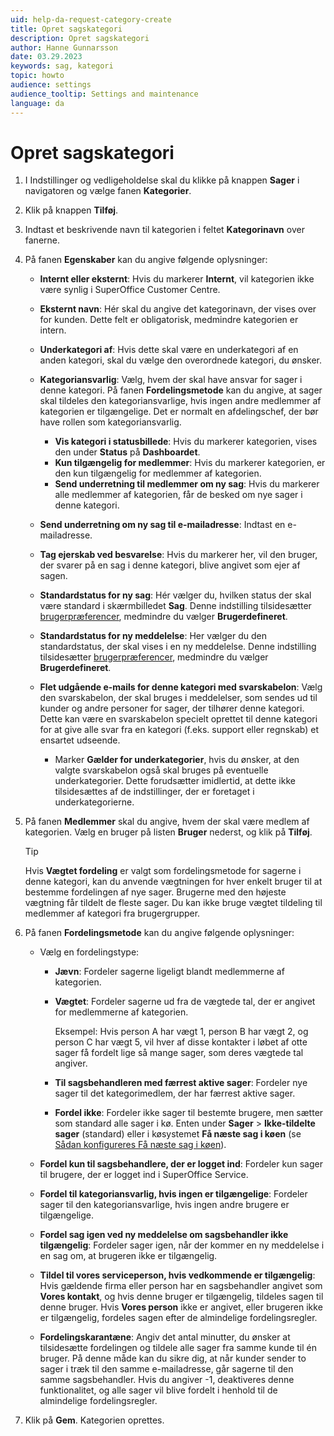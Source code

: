 ```yaml
---
uid: help-da-request-category-create
title: Opret sagskategori
description: Opret sagskategori
author: Hanne Gunnarsson
date: 03.29.2023
keywords: sag, kategori
topic: howto
audience: settings
audience_tooltip: Settings and maintenance
language: da
---
```


# Opret sagskategori

1. I Indstillinger og vedligeholdelse skal du klikke på knappen **Sager** i navigatoren og vælge fanen **Kategorier**.

1. Klik på knappen **Tilføj**.

1. Indtast et beskrivende navn til kategorien i feltet **Kategorinavn** over fanerne.

1. På fanen **Egenskaber** kan du angive følgende oplysninger:

    * **Internt eller eksternt**: Hvis du markerer **Internt**, vil kategorien ikke være synlig i SuperOffice Customer Centre.

    * **Eksternt navn**: Hér skal du angive det kategorinavn, der vises over for kunden. Dette felt er obligatorisk, medmindre kategorien er intern.

    * **Underkategori af**: Hvis dette skal være en underkategori af en anden kategori, skal du vælge den overordnede kategori, du ønsker.

    * **Kategoriansvarlig**: Vælg, hvem der skal have ansvar for sager i denne kategori. På fanen **Fordelingsmetode** kan du angive, at sager skal tildeles den kategoriansvarlige, hvis ingen andre medlemmer af kategorien er tilgængelige. Det er normalt en afdelingschef, der bør have rollen som kategoriansvarlig.

        * **Vis kategori i statusbillede**: Hvis du markerer kategorien, vises den under **Status** på **Dashboardet**.
        * **Kun tilgængelig for medlemmer**: Hvis du markerer kategorien, er den kun tilgængelig for medlemmer af kategorien.
        * **Send underretning til medlemmer om ny sag**: Hvis du markerer alle medlemmer af kategorien, får de besked om nye sager i denne kategori.

    * **Send underretning om ny sag til e-mailadresse**: Indtast en e-mailadresse.

    * **Tag ejerskab ved besvarelse**: Hvis du markerer her, vil den bruger, der svarer på en sag i denne kategori, blive angivet som ejer af sagen.

    * **Standardstatus for ny sag**: Hér vælger du, hvilken status der skal være standard i skærmbilledet **Sag**. Denne indstilling tilsidesætter [brugerpræferencer][1], medmindre du vælger **Brugerdefineret**.

    * **Standardstatus for ny meddelelse**: Her vælger du den standardstatus, der skal vises i en ny meddelelse. Denne indstilling tilsidesætter [brugerpræferencer][1], medmindre du vælger **Brugerdefineret**.

    * **Flet udgående e-mails for denne kategori med svarskabelon**: Vælg den svarskabelon, der skal bruges i meddelelser, som sendes ud til kunder og andre personer for sager, der tilhører denne kategori. Dette kan være en svarskabelon specielt oprettet til denne kategori for at give alle svar fra en kategori (f.eks. support eller regnskab) et ensartet udseende.

        * Marker **Gælder for underkategorier**, hvis du ønsker, at den valgte svarskabelon også skal bruges på eventuelle underkategorier. Dette forudsætter imidlertid, at dette ikke tilsidesættes af de indstillinger, der er foretaget i underkategorierne.

1. På fanen **Medlemmer** skal du angive, hvem der skal være medlem af kategorien. Vælg en bruger på listen **Bruger** nederst, og klik på **Tilføj**.

    > [!TIP]
    > Hvis **Vægtet fordeling** er valgt som fordelingsmetode for sagerne i denne kategori, kan du anvende vægtningen for hver enkelt bruger til at bestemme fordelingen af nye sager. Brugerne med den højeste vægtning får tildelt de fleste sager. Du kan ikke bruge vægtet tildeling til medlemmer af kategori fra brugergrupper.

1. På fanen **Fordelingsmetode** kan du angive følgende oplysninger:

    * Vælg en fordelingstype:

        * **Jævn**: Fordeler sagerne ligeligt blandt medlemmerne af kategorien.
        * **Vægtet**: Fordeler sagerne ud fra de vægtede tal, der er angivet for medlemmerne af kategorien.

           Eksempel: Hvis person A har vægt 1, person B har vægt 2, og person C har vægt 5, vil hver af disse kontakter i løbet af otte sager få fordelt lige så mange sager, som deres vægtede tal angiver.

        * **Til sagsbehandleren med færrest aktive sager**: Fordeler nye sager til det kategorimedlem, der har færrest aktive sager.
        * **Fordel ikke**: Fordeler ikke sager til bestemte brugere, men sætter som standard alle sager i kø. Enten under **Sager** > **Ikke-tildelte sager** (standard) eller i køsystemet **Få næste sag i køen** (se [Sådan konfigureres Få næste sag i køen][3]).

    * **Fordel kun til sagsbehandlere, der er logget ind**: Fordeler kun sager til brugere, der er logget ind i SuperOffice Service.

    * **Fordel til kategoriansvarlig, hvis ingen er tilgængelige**: Fordeler sager til den kategoriansvarlige, hvis ingen andre brugere er tilgængelige.

    * **Fordel sag igen ved ny meddelelse om sagsbehandler ikke tilgængelig**: Fordeler sager igen, når der kommer en ny meddelelse i en sag om, at brugeren ikke er tilgængelig.

    * **Tildel til vores serviceperson, hvis vedkommende er tilgængelig**: Hvis gældende firma eller person har en sagsbehandler angivet som **Vores kontakt**, og hvis denne bruger er tilgængelig, tildeles sagen til denne bruger. Hvis **Vores person** ikke er angivet, eller brugeren ikke er tilgængelig, fordeles sagen efter de almindelige fordelingsregler.

    * **Fordelingskarantæne**: Angiv det antal minutter, du ønsker at tilsidesætte fordelingen og tildele alle sager fra samme kunde til én bruger. På denne måde kan du sikre dig, at når kunder sender to sager i træk til den samme e-mailadresse, går sagerne til den samme sagsbehandler. Hvis du angiver -1, deaktiveres denne funktionalitet, og alle sager vil blive fordelt i henhold til de almindelige fordelingsregler.

1. Klik på **Gem**. Kategorien oprettes.

<!-- Referenced links -->
[1]: ../../../admin/preferences/learn/index.md
[3]: ../next-in-queue.md

<!-- Referenced images -->
